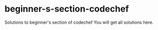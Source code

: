# beginner-s-section-codechef
Solutions to beginner's section of codechef
You will get all solutions here.
